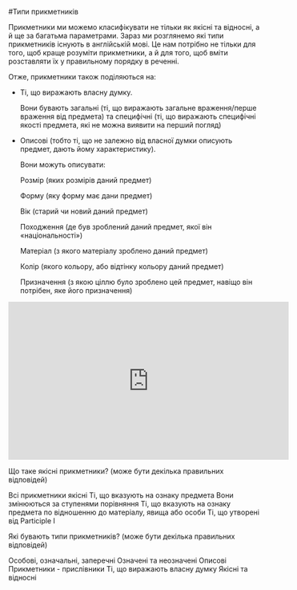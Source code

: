 #Типи прикметникiв

<p>Прикметники ми можемо класифікувати не тільки як якісні та відносні, а й ще за багатьма параметрами. Зараз ми розглянемо які типи прикметників існують в англійській мові. Це нам потрібно не тільки для того, щоб краще розуміти прикметники, а й для того, щоб вміти розставляти їх у правильному порядку в реченні.</p>

<p>Отже, прикметники також поділяються на:</p>

<ul>
<li>Ті, що виражають <span class="p1">власну думку</span>.</li>
<p>Вони бувають <span class="p1">загальні</span> (ті, що виражають загальне враження/перше враження від предмета) та <span class="p1">специфічні</span>  (ті, що виражають специфічні якості предмета, які не можна виявити на перший погляд)</p>
<li><span class="p1">Описові</span> (тобто ті, що не залежно від власної думки описують предмет, дають йому характеристику).</li>

<p>Вони можуть описувати:</p>

<p><span class="p1">Розмір</span> (яких розмірів даний предмет)</p>
<p><span class="p1">Форму</span> (яку форму має дани предмет)</p>
<p><span class="p1">Вік</span> (старий чи новий даний предмет)</p>
<p><span class="p1">Походження</span> (де був зроблений даний предмет, якої він «національності»)</p>
<p><span class="p1">Матеріал</span> (з якого матеріалу зроблено даний предмет)</p>
<p><span class="p1">Колір</span> (якого кольору, або відтінку кольору даний предмет)</p>
<p><span class="p1">Призначення</span> (з якою ціллю було зроблено цей предмет, навіщо він потрібен, яке його призначення)</p>
</ul>

<div class="fluidMedia">
<iframe align="center" width="560" height="315" src="https://www.youtube.com/embed/r8GY3GwgpN0" frameborder="0" allowfullscreen></iframe>
</div>
<div class="popup">
</div>

<quiz correctLabel="correct" incorrectLabel="incorrect" checkLabel="check">
    <question multiple>
        <p>Що таке якісні прикметники? (може бути декілька правильних відповідей)</p>
        <answer>Всі прикметники якісні</answer>
        <answer correct>Ті, що вказують на ознаку предмета</answer>
        <answer correct>Вони змінюються за ступенями порівняння</answer>
        <answer>Ті, що вказують на ознаку предмета по відношенню до матеріалу, явища або особи</answer>
        <answer>Ті, що утворені від Participle I</answer>
    </question>
    <question multiple>
        <p>Які бувають типи прикметників? (може бути декілька правильних відповідей)</p>
        <answer>Особові, означальні, заперечні</answer>
        <answer correct>Означені та неозначені</answer>
        <answer>Описові</answer>
        <answer>Прикметники - прислівники</answer>
        <answer correct>Ті, що виражають власну думку</answer>
        <answer correct>Якісні та відносні</answer>
    </question>
</quiz>